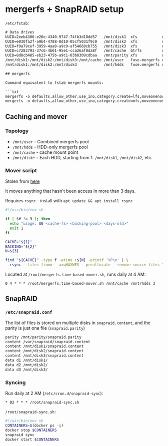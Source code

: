 # mergerfs + SnapRAID setup

`/etc/fstab`:

```txt
# Data drives
UUID=2eeb4386-e26e-4340-9747-74fb3d18dd57   /mnt/disk1  xfs           defaults 0 0
UUID=e030fa2f-a9b4-4788-8d10-05cf5031f9c0   /mnt/disk2  xfs           defaults 0 0
UUID=f9a79cef-3959-4aa8-a9c9-af54660cb755   /mnt/disk3  xfs           defaults 0 0
UUID=c7283793-37c6-4b01-95e1-cca26af0da8f   /mnt/cache  btrfs         defaults 0 0
UUID=8d8cb485-eb23-475b-a9c1-03b8309cdbaa   /mnt/parity xfs           defaults 0 0
/mnt/disk1:/mnt/disk2:/mnt/disk3:/mnt/cache /mnt/user   fuse.mergerfs defaults,allow_other,use_ino,category.create=lfs,moveonenospc=true,minfreespace=512G,cache.files=partial,dropcacheonclose=true 0 0
/mnt/disk1:/mnt/disk2:/mnt/disk3            /mnt/hdds   fuse.mergerfs defaults,allow_other,use_ino,category.create=mfs,moveonenospc=true,minfreespace=25M,cache.files=partial,dropcacheonclose=true  0 0```

## mergerfs

Command equivalent to fstab mergerfs mounts:

```txt
mergerfs -o defaults,allow_other,use_ino,category.create=lfs,moveonenospc=true,minfreespace=512G,cache.files=partial,dropcacheonclose=true /mnt/disk1:/mnt/disk2:/mnt/disk3:/mnt/cache /mnt/user
mergerfs -o defaults,allow_other,use_ino,category.create=mfs,moveonenospc=true,minfreespace=25M,cache.files=partial,dropcacheonclose=true /mnt/disk1:/mnt/disk2:/mnt/disk3 /mnt/hdds
```

## Caching and mover

### Topology

- `/mnt/user` - Combined mergerfs pool
- `/mnt/hdds` - HDD-only mergerfs pool
- `/mnt/cache` - cache mount point
- `/mnt/disk*` - Each HDD, starting from 1. `/mnt/disk1`, `/mnt/disk2`, etc.

### Mover script

Stolen from [here](https://raw.githubusercontent.com/trapexit/mergerfs/latest-release/tools/mergerfs.time-based-mover)

It moves anything that hasn't been access in more than 3 days.

Requires `rsync` - install with `apt update && apt install rsync`

```sh
#!/usr/bin/env sh

if [ $# != 3 ]; then
  echo "usage: $0 <cache-fs> <backing-pool> <days-old>"
  exit 1
fi

CACHE="${1}"
BACKING="${2}"
N=${3}

find "${CACHE}" -type f -atime +${N} -printf '%P\n' | \
  rsync --files-from=- -axqHAXWES --preallocate --remove-source-files "${CACHE}/" "${BACKING}/"
```

Located at `/root/mergerfs.time-based-mover.sh`, runs daily at 4 AM:

```cron
0 4 * * * /root/mergerfs.time-based-mover.sh /mnt/cache /mnt/hdds 3
```

## SnapRAID

### `/etc/snapraid.conf`

The list of files is stored on multiple disks in `snapraid.content`, and the parity is just one file (`snapraid.parity`)

```txt
parity /mnt/parity/snapraid.parity
content /var/snapraid/snapraid.content
content /mnt/disk1/snapraid.content
content /mnt/disk2/snapraid.content
content /mnt/disk3/snapraid.content
data d1 /mnt/disk1/
data d2 /mnt/disk2/
data d3 /mnt/disk3/
```

### Syncing

Run daily at 2 AM (`/etc/cron.d/snapraid-sync`):

```cron
* 02 * * * /root/snapraid-sync.sh
```

`/root/snapraid-sync.sh`:

```sh
#!/usr/bin/env sh
CONTAINERS=$(docker ps -q)
docker stop $CONTAINERS
snapraid sync
docker start $CONTAINERS
```
